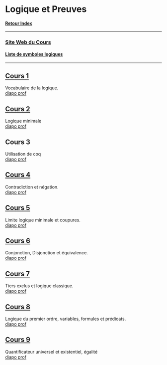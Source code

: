 # Logique et Preuves

#### [Retour Index](../index.md)

---

### [Site Web du Cours](https://www.labri.fr/perso/duchon/Enseignements/L-et-P/)  

#### [Liste de symboles logiques](https://fr.wikipedia.org/wiki/Liste_de_symboles_logiques)

<!-- https://www.codecogs.com/latex/eqneditor.php -->
<!-- https://www.tuhh.de/MathJax/test/sample-dynamic.html -->

---

## [Cours 1](./cours_1.md)
Vocabulaire de la logique.  
[diapo prof](https://moodle1.u-bordeaux.fr/pluginfile.php/750988/mod_resource/content/1/cours1.pdf)

## [Cours 2](./cours_2.md)
Logique minimale  
[diapo prof](https://moodle1.u-bordeaux.fr/pluginfile.php/779143/mod_resource/content/1/cours2.pdf)

## Cours 3
Utilisation de coq  
[diapo prof](https://moodle1.u-bordeaux.fr/pluginfile.php/804022/mod_resource/content/1/cours3.pdf)

## [Cours 4](./cours_4.md)
Contradiction et négation.  
[diapo prof](https://moodle1.u-bordeaux.fr/pluginfile.php/815764/mod_resource/content/1/cours4.pdf)

## [Cours 5](./cours_5.md)
Limite logique minimale et coupures.  
[diapo prof](https://moodle1.u-bordeaux.fr/pluginfile.php/843754/mod_resource/content/1/cours5.pdf)

## [Cours 6](./cours_6.md)
Conjonction,  Disjonction et équivalence.  
[diapo prof](https://moodle1.u-bordeaux.fr/pluginfile.php/847390/mod_resource/content/2/cours6.pdf)

## [Cours 7](./cours_7.md)
Tiers exclus et logique classique.  
[diapo prof](https://moodle1.u-bordeaux.fr/pluginfile.php/865066/mod_resource/content/1/cours7annote.pdf)

## [Cours 8](./cours_8.md)
Logique du premier ordre, variables, formules et prédicats.  
[diapo prof](https://moodle1.u-bordeaux.fr/pluginfile.php/901339/mod_resource/content/1/cours8.pdf)

## [Cours 9](./cours_9.md)
Quantificateur universel et existentiel, égalité  
[diapo prof](https://moodle1.u-bordeaux.fr/pluginfile.php/914446/mod_resource/content/1/cours9_annote.pdf)
